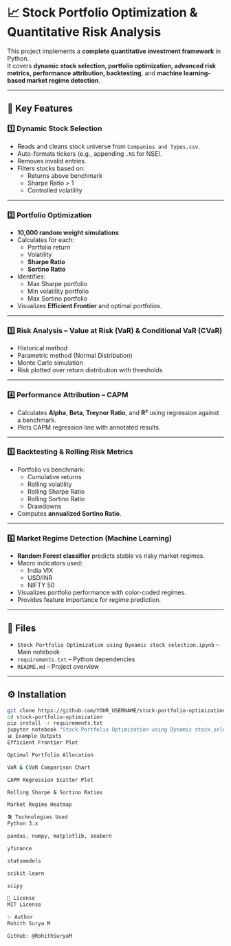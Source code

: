 # 📈 Stock Portfolio Optimization & Quantitative Risk Analysis

This project implements a **complete quantitative investment framework** in Python.  
It covers **dynamic stock selection, portfolio optimization, advanced risk metrics, performance attribution, backtesting**, and **machine learning-based market regime detection**.

---

## 🚀 Key Features

### 1️⃣ Dynamic Stock Selection
- Reads and cleans stock universe from `Companies and Types.csv`.
- Auto-formats tickers (e.g., appending `.NS` for NSE).
- Removes invalid entries.
- Filters stocks based on:
  - Returns above benchmark
  - Sharpe Ratio > 1
  - Controlled volatility

---

### 2️⃣ Portfolio Optimization
- **10,000 random weight simulations**
- Calculates for each:
  - Portfolio return
  - Volatility
  - **Sharpe Ratio**
  - **Sortino Ratio**
- Identifies:
  - Max Sharpe portfolio
  - Min volatility portfolio
  - Max Sortino portfolio
- Visualizes **Efficient Frontier** and optimal portfolios.

---

### 3️⃣ Risk Analysis – Value at Risk (VaR) & Conditional VaR (CVaR)
- Historical method
- Parametric method (Normal Distribution)
- Monte Carlo simulation
- Risk plotted over return distribution with thresholds

---

### 4️⃣ Performance Attribution – CAPM
- Calculates **Alpha**, **Beta**, **Treynor Ratio**, and **R²** using regression against a benchmark.
- Plots CAPM regression line with annotated results.

---

### 5️⃣ Backtesting & Rolling Risk Metrics
- Portfolio vs benchmark:
  - Cumulative returns
  - Rolling volatility
  - Rolling Sharpe Ratio
  - Rolling Sortino Ratio
  - Drawdowns
- Computes **annualized Sortino Ratio**.

---

### 6️⃣ Market Regime Detection (Machine Learning)
- **Random Forest classifier** predicts stable vs risky market regimes.
- Macro indicators used:
  - India VIX
  - USD/INR
  - NIFTY 50
- Visualizes portfolio performance with color-coded regimes.
- Provides feature importance for regime prediction.

---

## 📂 Files
- `Stock Portfolio Optimization using Dynamic stock selection.ipynb` – Main notebook
- `requirements.txt` – Python dependencies
- `README.md` – Project overview

---

## ⚙️ Installation
```bash
git clone https://github.com/YOUR_USERNAME/stock-portfolio-optimization.git
cd stock-portfolio-optimization
pip install -r requirements.txt
jupyter notebook "Stock Portfolio Optimization using Dynamic stock selection.ipynb"
📊 Example Outputs
Efficient Frontier Plot

Optimal Portfolio Allocation

VaR & CVaR Comparison Chart

CAPM Regression Scatter Plot

Rolling Sharpe & Sortino Ratios

Market Regime Heatmap

🛠️ Technologies Used
Python 3.x

pandas, numpy, matplotlib, seaborn

yfinance

statsmodels

scikit-learn

scipy

📜 License
MIT License

✨ Author
Rohith Surya M

GitHub: @RohithSuryaM
